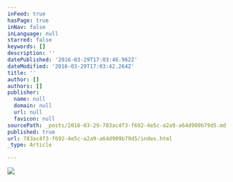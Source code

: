 ```yaml
---
inFeed: true
hasPage: true
inNav: false
inLanguage: null
starred: false
keywords: []
description: ''
datePublished: '2016-03-29T17:03:46.962Z'
dateModified: '2016-03-29T17:03:42.264Z'
title: ''
author: []
authors: []
publisher:
  name: null
  domain: null
  url: null
  favicon: null
sourcePath: _posts/2016-03-29-783ac4f3-f692-4e5c-a2a9-a64d909b79d5.md
published: true
url: 783ac4f3-f692-4e5c-a2a9-a64d909b79d5/index.html
_type: Article

---
```

![](https://the-grid-user-content.s3-us-west-2.amazonaws.com/5a7fbce2-54e7-45cd-835f-f05ec28725ab.jpg)